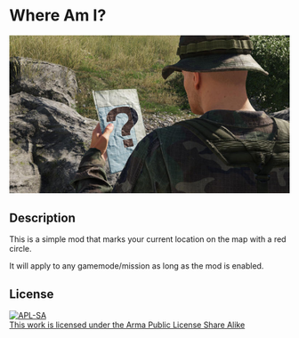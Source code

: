 # Where Am I?

![Where Am I?](MetaImages/preview.jpg)

## Description

This is a simple mod that marks your current location on the map with a red circle.

It will apply to any gamemode/mission as long as the mod is enabled.

## License

[![APL-SA](http://www.bistudio.com/license-icons/small/APL-SA.png)](http://www.bistudio.com/licenses/arma-public-license-share-alike)\
[This work is licensed under the Arma Public License Share Alike](http://www.bistudio.com/licenses/arma-public-license-share-alike)
